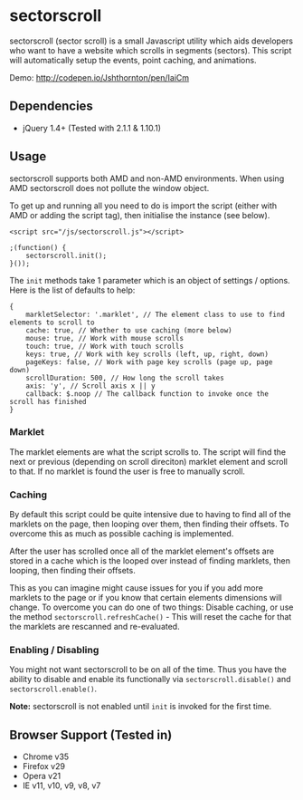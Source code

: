 sectorscroll
===============

sectorscroll (sector scroll) is a small Javascript utility which aids developers who want to have a website which scrolls in segments (sectors). This script will automatically setup the events, point caching, and animations.

Demo: http://codepen.io/Jshthornton/pen/IaiCm

## Dependencies
* jQuery 1.4+ (Tested with 2.1.1 & 1.10.1)

## Usage
sectorscroll supports both AMD and non-AMD environments. When using AMD sectorscroll does not pollute the window object.

To get up and running all you need to do is import the script (either with AMD or adding the script tag), then initialise the instance (see below).
```
<script src="/js/sectorscroll.js"></script>
```

```
;(function() {
	sectorscroll.init();
}());
```

The `init` methods take 1 parameter which is an object of settings / options. Here is the list of defaults to help:
```
{
	markletSelector: '.marklet', // The element class to use to find elements to scroll to
	cache: true, // Whether to use caching (more below)
	mouse: true, // Work with mouse scrolls
	touch: true, // Work with touch scrolls
	keys: true, // Work with key scrolls (left, up, right, down)
	pageKeys: false, // Work with page key scrolls (page up, page down)
	scrollDuration: 500, // How long the scroll takes
	axis: 'y', // Scroll axis x || y
	callback: $.noop // The callback function to invoke once the scroll has finished
}
```

### Marklet
The marklet elements are what the script scrolls to. The script will find the next or previous (depending on scroll direciton) marklet element and scroll to that. If no marklet is found the user is free to manually scroll.

### Caching
By default this script could be quite intensive due to having to find all of the marklets on the page, then looping over them, then finding their offsets. To overcome this as much as possible caching is implemented.

After the user has scrolled once all of the marklet element's offsets are stored in a cache which is the looped over instead of finding marklets, then looping, then finding their offsets.

This as you can imagine might cause issues for you if you add more marklets to the page or if you know that certain elements dimensions will change. To overcome you can do one of two things: Disable caching, or use the method `sectorscroll.refreshCache()` - This will reset the cache for that the marklets are rescanned and re-evaluated.

### Enabling / Disabling
You might not want sectorscroll to be on all of the time. Thus you have the ability to disable and enable its functionally via `sectorscroll.disable()` and `sectorscroll.enable()`.

**Note:** sectorscroll is not enabled until `init` is invoked for the first time.

## Browser Support (Tested in)
* Chrome v35
* Firefox v29
* Opera v21
* IE v11, v10, v9, v8, v7
